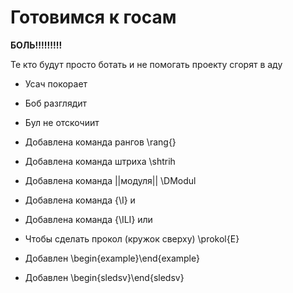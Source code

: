 # Готовимся к госам

**БОЛЬ!!!!!!!!!**

Те кто будут просто ботать и не помогать проекту сгорят в аду

  - Усач покорает
  - Боб разглядит
  - Бул не отскочиит

  - Добавлена команда рангов \rang{}
  - Добавлена команда штриха \shtrih
  - Добавлена команда ||модуля|| \DModul
  - Добавлена команда {\I} и
  - Добавлена команда {\ILI} или
  - Чтобы сделать прокол (кружок сверху) \prokol{E}
  - Добавлен \begin{example}\end{example}
  - Добавлен \begin{sledsv}\end{sledsv}
